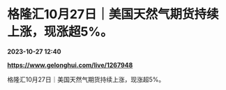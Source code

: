 # 格隆汇10月27日｜美国天然气期货持续上涨，现涨超5%。

**2023-10-27 12:40**

**https://www.gelonghui.com/live/1267948**

格隆汇10月27日｜美国天然气期货持续上涨，现涨超5%。